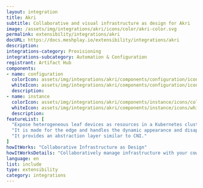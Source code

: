 ```yaml
---
layout: integration
title: Akri
subtitle: Collaborative and visual infrastructure as design for Akri
image: /assets/img/integrations/akri/icons/color/akri-color.svg
permalink: extensibility/integrations/akri
docURL: https://docs.meshplay.io/extensibility/integrations/akri
description: 
integrations-category: Provisioning
integrations-subcategory: Automation & Configuration
registrant: Artifact Hub
components: 
- name: configuration
  colorIcon: assets/img/integrations/akri/components/configuration/icons/color/configuration-color.svg
  whiteIcon: assets/img/integrations/akri/components/configuration/icons/white/configuration-white.svg
  description: 
- name: instance
  colorIcon: assets/img/integrations/akri/components/instance/icons/color/instance-color.svg
  whiteIcon: assets/img/integrations/akri/components/instance/icons/white/instance-white.svg
  description: 
featureList: [
  "Expose heterogeneous leaf devices as resources in a Kubernetes cluster",
  "It is made for the edge and handles the dynamic appearance and disappearance of leaf devices.",
  "It provides an abstraction layer similar to CNI."
]
howItWorks: "Collaborative Infrastructure as Design"
howItWorksDetails: "Collaboratively manage infrastructure with your coworkers synchronously sharing the same designs."
language: en
list: include
type: extensibility
category: integrations
---
```

